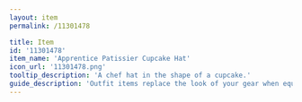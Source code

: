 ```yaml
---
layout: item
permalink: /11301478

title: Item
id: '11301478'
item_name: 'Apprentice Patissier Cupcake Hat'
icon_url: '11301478.png'
tooltip_description: 'A chef hat in the shape of a cupcake.'
guide_description: 'Outfit items replace the look of your gear when equipped.'
---
```

